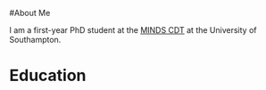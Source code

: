 

#About Me

I am a first-year PhD student at the [MINDS CDT](https://www.mindscdt.southampton.ac.uk) at the University of Southampton. 

# Education

